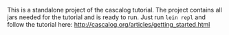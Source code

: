 This is a standalone project of the cascalog tutorial. The project contains all
jars needed for the tutorial and is ready to run. Just run `lein repl` and follow
the tutorial here: http://cascalog.org/articles/getting_started.html

